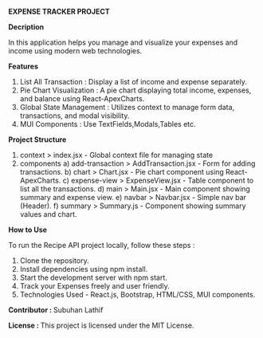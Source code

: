 <b>EXPENSE TRACKER PROJECT</b>

<b>Decription</b>

In this application helps you manage and visualize your expenses and income using modern web technologies.

<b>Features</b>

1) List All Transaction : Display a list of income and expense separately.
2) Pie Chart Visualization : A pie chart displaying total income, expenses, and balance using React-ApexCharts.
3) Global State Management :  Utilizes context to manage form data, transactions, and modal visibility.
4) MUI Components : Use TextFields,Modals,Tables etc.

<b>Project Structure</b>
 
1) context > index.jsx - Global context file for managing state  
2) components 
  a) add-transaction > AddTransaction.jsx - Form for adding transactions.
  b) chart > Chart.jsx - Pie chart component using React-ApexCharts.
  c) expense-view > ExpenseView.jsx - Table component to list all the transactions.
  d) main > Main.jsx - Main component showing summary and expense view.
  e) navbar > Navbar.jsx - Simple nav bar (Header).
  f) summary > Summary.js - Component showing summary values and chart.

<b>How to Use</b>

To run the Recipe API project locally, follow these steps :

1) Clone the repository.
2) Install dependencies using npm install.
3) Start the development server with npm start.
4) Track your Expenses freely and user friendly.
5) Technologies Used - React.js, Bootstrap, HTML/CSS, MUI components.

<b>Contributor : </b> Subuhan Lathif

<b>License : </b> This project is licensed under the MIT License.

